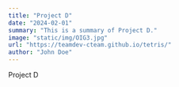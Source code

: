 ```yaml
---
title: "Project D"
date: "2024-02-01"
summary: "This is a summary of Project D."
image: "static/img/OIG3.jpg"
url: "https://teamdev-cteam.github.io/tetris/"
author: "John Doe"
---
```


Project D